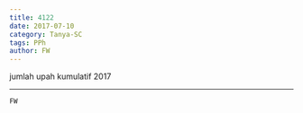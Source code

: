```yaml
---
title: 4122
date: 2017-07-10
category: Tanya-SC
tags: PPh
author: FW
---
```


jumlah upah kumulatif 2017

---



`FW`

